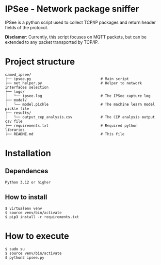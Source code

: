 # IPSee - Network package sniffer

IPSee is a python script used to collect TCP/IP packages and return header fields of the protocol.

**Disclamer**: Currently, this script focuses on MQTT packets, but can be extended to any packet transported by TCP/IP.

# Project structure

```
camed_ipsee/
├── ipsee.py                                # Main script
├── net_helper.py                           # Helper to network interfaces selection
├── logs/
│   └── ipsee.log                           # The IPSee capture log
├── model/
│   └── model.pickle                        # The machine learn model pickle file
├── results/
│   └── output_cep_analysis.csv             # The CEP analysis output csv file
├── requirements.txt                        # Required python libraries
├── README.md                               # This file
```

# Installation

## Dependences

    Python 3.12 or higher

## How to install

    $ virtualenv venv
    $ source venv/bin/activate
    $ pip3 install -r requirements.txt

# How to execute

    $ sudo su
    $ source venv/bin/activate
    $ python3 ipsee.py